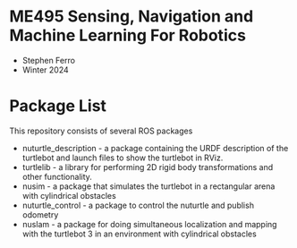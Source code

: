 # ME495 Sensing, Navigation and Machine Learning For Robotics
* Stephen Ferro
* Winter 2024
# Package List
This repository consists of several ROS packages
- nuturtle_description - a package containing the URDF description of the turtlebot and launch files to show the turtlebot in RViz.
- turtlelib - a library for performing 2D rigid body transformations and other functionality.
- nusim - a package that simulates the turtlebot in a rectangular arena with cylindrical obstacles
- nuturtle_control - a package to control the nuturtle and publish odometry
- nuslam - a package for doing simultaneous localization and mapping with the turtlebot 3 in an environment with cylindrical obstacles